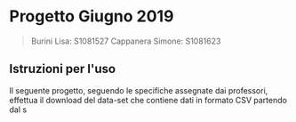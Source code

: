 # Progetto Giugno 2019
>Burini Lisa: S1081527
>Cappanera Simone: S1081623
## Istruzioni per l'uso
Il seguente progetto, seguendo le specifiche assegnate dai professori, effettua il download del data-set che contiene dati in formato CSV partendo dal s



<!--stackedit_data:
eyJoaXN0b3J5IjpbNzc0NTY3MjIsNTIyNzE0OTY1LC0xNDMxMz
EyMzMwLC0xODUxNTU0NDcwLC0xODUxNTU0NDcwXX0=
-->